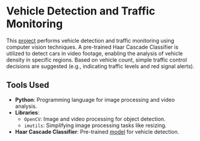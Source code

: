

# Vehicle Detection and Traffic Monitoring

This [project](https://github.com/nasim-raj-laskar/pyth-30/blob/main/Python%2030/Vehicle-Tracking/car.py) performs vehicle detection and traffic monitoring using computer vision techniques. A pre-trained Haar Cascade Classifier is utilized to detect cars in video footage, enabling the analysis of vehicle density in specific regions. Based on vehicle count, simple traffic control decisions are suggested (e.g., indicating traffic levels and red signal alerts).

## Tools Used

- **Python**: Programming language for image processing and video analysis.
- **Libraries**:
  - `OpenCV`: Image and video processing for object detection.
  - `imutils`: Simplifying image processing tasks like resizing.
- **Haar Cascade Classifier**: Pre-trained [model](https://github.com/nasim-raj-laskar/pyth-30/blob/main/Python%2030/Vehicle-Tracking/cars.xml) for vehicle detection.


